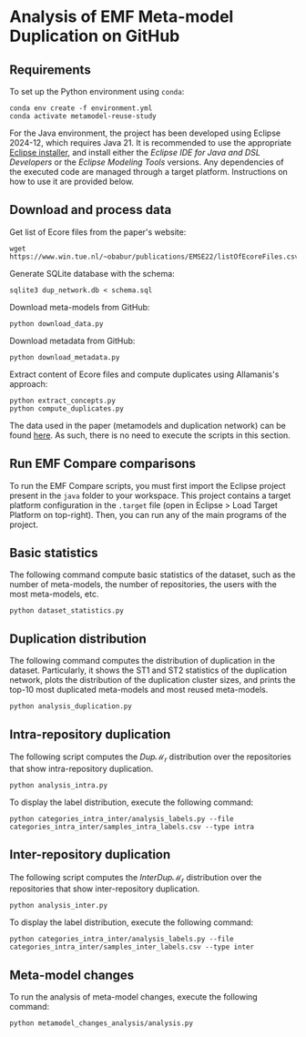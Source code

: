 # Analysis of EMF Meta-model Duplication on GitHub

## Requirements

To set up the Python environment using `conda`:

```shell
conda env create -f environment.yml
conda activate metamodel-reuse-study
```

For the Java environment, the project has been developed using Eclipse 2024-12, which requires Java 21. It is recommended to use the appropriate [Eclipse installer](https://www.eclipse.org/downloads/packages/release/2024-12/r), and install either the *Eclipse IDE for Java and DSL Developers* or the *Eclipse Modeling Tools* versions. Any dependencies of the executed code are managed through a target platform. Instructions on how to use it are provided below.

## Download and process data

Get list of Ecore files from the paper's website:
```shell
wget https://www.win.tue.nl/~obabur/publications/EMSE22/listOfEcoreFiles.csv
```

Generate SQLite database with the schema:
```shell
sqlite3 dup_network.db < schema.sql
```

Download meta-models from GitHub:
```shell
python download_data.py
```

Download metadata from GitHub:
```shell
python download_metadata.py
```

Extract content of Ecore files and compute duplicates using Allamanis's approach:
```shell
python extract_concepts.py
python compute_duplicates.py
```

The data used in the paper (metamodels and duplication network) can be found [here](https://zenodo.org/records/15487407).
As such, there is no need to execute the scripts in this section.

## Run EMF Compare comparisons

To run the EMF Compare scripts, you must first import the Eclipse project present in the `java` folder to your workspace. This project contains a target platform configuration in the `.target` file (open in Eclipse > Load Target Platform on top-right). Then, you can run any of the main programs of the project.

## Basic statistics

The following command compute basic statistics of the dataset, such as the number of meta-models, the number of repositories,
the users with the most meta-models, etc.
```shell
python dataset_statistics.py
```

## Duplication distribution

The following command computes the distribution of duplication in the dataset. Particularly, it shows
the ST1 and ST2 statistics of the duplication network, plots the distribution of the duplication cluster sizes, and prints
the top-10 most duplicated meta-models and most reused meta-models.

```shell
python analysis_duplication.py
```

## Intra-repository duplication

The following script computes the $Dup\mathcal{M}_r$ distribution over the repositories that show intra-repository duplication.
```shell
python analysis_intra.py
```

To display the label distribution, execute the following command:
```shell
python categories_intra_inter/analysis_labels.py --file categories_intra_inter/samples_intra_labels.csv --type intra
```

## Inter-repository duplication

The following script computes the $InterDup\mathcal{M}_r$ distribution over the repositories that show inter-repository duplication.
```shell
python analysis_inter.py
```

To display the label distribution, execute the following command:
```shell
python categories_intra_inter/analysis_labels.py --file categories_intra_inter/samples_inter_labels.csv --type inter
```

## Meta-model changes

To run the analysis of meta-model changes, execute the following command:

```shell
python metamodel_changes_analysis/analysis.py
```
